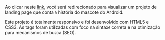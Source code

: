Ao clicar neste <a href="https://thiago-tsg.github.io/android/html/" target="_blank">link</a>, você será redirecionado para visualizar um projeto de landing page que conta a história do mascote do Android.

Este projeto é totalmente responsivo e foi desenvolvido com HTML5 e CSS3. As tags foram utilizadas com foco na sintaxe correta e na otimização para mecanismos de busca (SEO).
